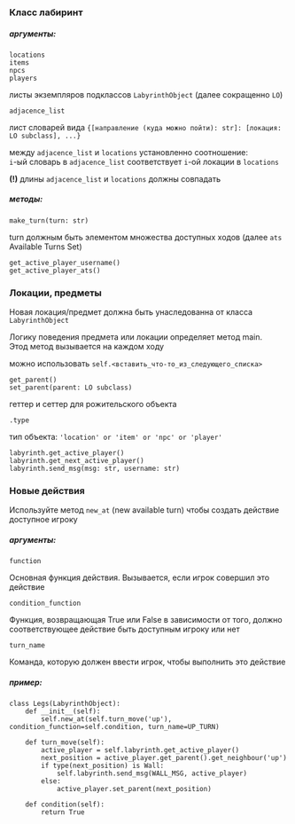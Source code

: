 ### Класс лабиринт

##### аргументы:

	locations
	items
	npcs
	players
листы экземпляров подклассов `LabyrinthObject` (далее сокращенно `LO`)

	adjacence_list
лист словарей вида `{[направление (куда можно пойти): str]: [локация: LO subclass], ...}`<br>

между `adjacence_list` и `locations` установленно соотношение:<br>
`i`-ый словарь в `adjacence_list` соответствует `i`-ой локации в `locations`

**(!)** длины `adjacence_list` и `locations` должны совпадать

##### методы:

	make_turn(turn: str)

turn должным быть элементом множества доступных ходов 
(далее `ats` Available Turns Set)

	get_active_player_username()
	get_active_player_ats() 
 
### Локации, предметы

Новая локация/предмет должна быть унаследованна от класса `LabyrinthObject`

Логику поведения предмета или локации определяет метод main.<br>
Этод метод вызывается на каждом ходу  

можно использовать `self.<вставить_что-то_из_следующего_списка>`

	get_parent()
	set_parent(parent: LO subclass)
геттер и сеттер для рожительского объекта

	.type

тип объекта: `'location' or 'item' or 'npc' or 'player'`

	labyrinth.get_active_player()
	labyrinth.get_next_active_player()
	labyrinth.send_msg(msg: str, username: str)

### Новые действия

Используйте метод `new_at` (new available turn) чтобы создать действие доступное игроку

##### аргументы:
	function
Основная функция действия. Вызывается, если игрок совершил это действие

	condition_function 
Функция, возвращающая True или False в зависимости от того, 
должно соответствующее действие быть доступным игроку или нет

	turn_name 
Команда, которую должен ввести игрок, чтобы выполнить это действие


##### пример:

```
class Legs(LabyrinthObject):
	def __init__(self):
		self.new_at(self.turn_move('up'), condition_function=self.condition, turn_name=UP_TURN)

	def turn_move(self):
		active_player = self.labyrinth.get_active_player()
		next_position = active_player.get_parent().get_neighbour('up')
		if type(next_position) is Wall:
			self.labyrinth.send_msg(WALL_MSG, active_player)
		else:
			active_player.set_parent(next_position)

	def condition(self):
		return True
```